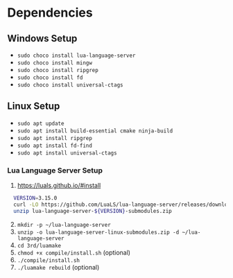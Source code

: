 # Dependencies

## Windows Setup

* `sudo choco install lua-language-server`
* `sudo choco install mingw`
* `sudo choco install ripgrep` 
* `sudo choco install fd`
* `sudo choco install universal-ctags`

## Linux Setup

* `sudo apt update`
* `sudo apt install build-essential cmake ninja-build`
* `sudo apt install ripgrep`
* `sudo apt install fd-find`
* `sudo apt install universal-ctags`

### Lua Language Server Setup
1. https://luals.github.io/#install
 ```bash
   VERSION=3.15.0
   curl -LO https://github.com/LuaLS/lua-language-server/releases/download/${VERSION}/lua-language-server-${VERSION}-submodules.zip
   unzip lua-language-server-${VERSION}-submodules.zip
 ```
2. `mkdir -p ~/lua-language-server`
3. `unzip -o lua-language-server-linux-submodules.zip -d ~/lua-language-server`
4. `cd 3rd/luamake`
5. `chmod +x compile/install.sh` (optional)
6. `./compile/install.sh`
7. `./luamake rebuild` (optional)
